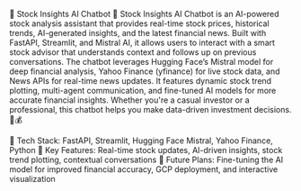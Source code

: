 📌 Stock Insights AI Chatbot
🚀 Stock Insights AI Chatbot is an AI-powered stock analysis assistant that provides real-time stock prices, historical trends, AI-generated insights, and the latest financial news. Built with FastAPI, Streamlit, and Mistral AI, it allows users to interact with a smart stock advisor that understands context and follows up on previous conversations. The chatbot leverages Hugging Face’s Mistral model for deep financial analysis, Yahoo Finance (yfinance) for live stock data, and News APIs for real-time news updates. It features dynamic stock trend plotting, multi-agent communication, and fine-tuned AI models for more accurate financial insights. Whether you're a casual investor or a professional, this chatbot helps you make data-driven investment decisions. 🚀💰

🔹 Tech Stack: FastAPI, Streamlit, Hugging Face Mistral, Yahoo Finance, Python
🔹 Key Features: Real-time stock updates, AI-driven insights, stock trend plotting, contextual conversations
🔹 Future Plans: Fine-tuning the AI model for improved financial accuracy, GCP deployment, and interactive visualization
